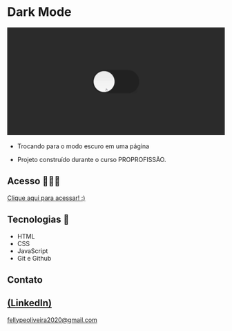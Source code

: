 # Dark Mode

 ![preview](./.github/preview.gif)
 
 - Trocando para o modo escuro em uma página

 - Projeto construído durante o curso PROPROFISSÃO.

## Acesso 👨🏻‍💻
 [Clique aqui para acessar! :)]()

## Tecnologias 👾
- HTML
- CSS
- JavaScript
- Git e Github

## Contato
[(LinkedIn)](https://www.linkedin.com/in/fellype-oliveira-920699230/)
-----
fellypeoliveira2020@gmail.com
